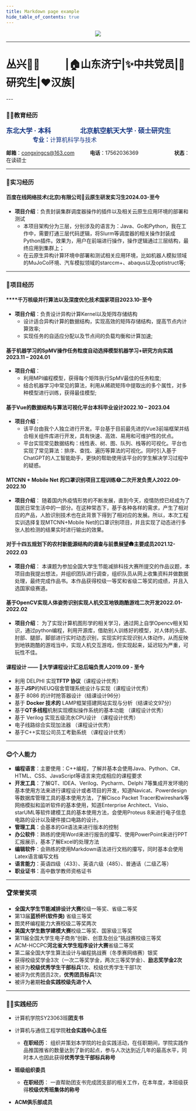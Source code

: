 ```yaml
---
title: Markdown page example
hide_table_of_contents: true
---
```


<center> 
<img src="https://cdn.jsdelivr.net/gh/NEUQer-xing/Markdown_images@master/images-2/BUAA-%E7%99%BD%E5%BA%95%E8%93%9D%E5%AD%97.png"/>
</center>

---
<h1>
<span>丛兴👨‍💻</span>  &emsp; &emsp;<span>|🏠山东济宁|✨中共党员|📕研究生|❤️汉族|</span>
</h1>
---

### 🧑‍🎓教育经历
<strong><font face = "Microsoft YaHei" size = "4" color = "#183884" >东北大学 · 本科</font> </strong> &emsp;&emsp;&emsp;&emsp;&emsp;&thinsp;
<strong><font face = "Microsoft YaHei" size = "4" color = "#183884" >北京航空航天大学 · 硕士研究生</font> </strong> &emsp;&emsp;&emsp;&emsp;&emsp;&thinsp;<font  size = "3" color = "#183884" ><strong>专业：</strong>计算机科学与技术</font>

**邮箱**：congxingcs@163.com  &emsp; &emsp;&thinsp; **电话**：17562036369&emsp;&emsp;&emsp;&emsp;&emsp;&emsp;&emsp;**状态**：在读硕士


---
### 💼实习经历

<h4 style={{ display: 'flex', justifyContent: 'space-between' }}>
<span>百度在线网络技术(北京)有限公司🐻</span><span>云原生研发实习生</span><span>2024.03-至今</span>
</h4>


- **项目介绍**：负责封装集群调度器操作的插件以及相关云原生应用环境的部署和测试
  - 本项目架构分为三层，分别涉及的语言为：Java、Go和Python，我在工作中，需要打通三层代码逻辑，将Slurm等调度器的相关操作封装成Python插件。效果为，用户在前端进行操作，操作逻辑通过三层结构，最终应用到集群上；
  - 在云原生异构计算环境中部署和测试相关应用环境，比如机器人模拟领域的MuJoCo环境、汽车模拟领域的starccm+、abaqus以及optistruct等; 

---

### 🚀项目经历

<h4 style={{ display: 'flex', justifyContent: 'space-between' }}>
<span>****千万核级并行算法以及深度优化技术</span><span>国家项目</span><span>2023.10-至今</span>
</h4>

- **项目介绍**：负责设计异构计算Kernel以及矩阵存储结构
  - 设计适合异构计算的数据结构，实现高效的矩阵存储结构，提高节点内计算效率;
  - 实现任务的自适应分配以及节点间的负载均衡和计算加速;


<h4 style={{ display: 'flex', justifyContent: 'space-between' }}>
<span>基于机器学习的SpMV操作任务粒度自动选择模型</span><span>机器学习+研究方向实践</span><span>2023.11 – 2024.01</span>
</h4>

- **项目介绍**：
  - 利用MPI编程模型，获得每个矩阵执行SpMV最佳的任务粒度; 
  - 结合机器学习中常见的算法，利用从稀疏矩阵中提取出的多个属性，对多种模型进行训练，获得最佳模型;


<h4 style={{ display: 'flex', justifyContent: 'space-between' }}>
<span>基于Vue的数据结构与算法可视化平台</span><span>本科毕业设计</span><span>2022.10 – 2023.04</span>
</h4>

- **项目介绍**：
  - 该平台由我个人独立进行开发。平台基于目前最先进的Vue3前端框架并结合相关组件库进行开发，具有快速、高效、易用和可维护性的优点。
  - 平台实现常见数据结构：线性表、树、图、队列、栈等的可视化。平台也实现了常见算法：排序、查找、遍历等算法的可视化。同时引入基于ChatGPT的人工智能助手，更快的帮助使用该平台的学生解决学习过程中的疑惑。


<h4 style={{ display: 'flex', justifyContent: 'space-between' }}>
<span>MTCNN + Mobile Net 的口罩识别项目工程训练😷</span><span>二次开发负责人</span><span>2022.09-2022.10</span>
</h4>

- **项目介绍**：
  随着国内外疫情形势的不断发展，直到今天，疫情防控已经成为了国民日常生活中的一部分。在这种常态下，基于各种各样的需求，产生了相对应的产品，人脸识别技术也在此背景下得到了相对应的发展。所以，本次工程实训选择复现MTCNN+Mobile Net的口罩识别项目，并且实现了动态进行多张人脸检测的结果实时进行输出的效果。

<h4 style={{ display: 'flex', justifyContent: 'space-between' }}>
<span>对于十四五规划下的农村新能源结构的调查与前景展望🛖</span><span>主要成员</span><span>2021.12-2022.03</span>
</h4>

- **项目介绍**：
  本课题为参加全国大学生节能减排科技大赛所提交的作品议题，本项目由我提出想法，并组织团队进行调查，组织队员从网上收集资料并做数据处理，最终完成作品书。本作品获得校级一等奖和省级二等奖的成绩，并且入选国家级赛道。


<h4 style={{ display: 'flex', justifyContent: 'space-between' }}>
<span>基于OpenCV实现人体姿势识别实现人机交互地铁跑酷游戏</span><span>二次开发</span><span>2022.01-2022.02</span>
</h4>

- **项目介绍**：
  为了实现计算机图形学的相关学习，通过网上自学Opencv相关知识，通过python编程，利用开源库，借助别人训练好的模型，对人体的头部、肘部、腿部，脚部进行实时动态识别，实现实时实现识别人体动作，从而反映到地铁跑酷的游戏当中，实现人机交互游戏，但实现起来，延迟较为严重，可玩性不佳。

<h4 style={{ display: 'flex', justifyContent: 'space-between' }}>
<span>课程设计 —— 📝大学课程设计汇总</span><span>后端负责人</span><span>2019.09 - 至今</span>
</h4>

- 利用 DELPHI 实现**TFTP 协议**（课程设计优秀）
- 基于**JSP**的NEUQ宿舍管理系统设计与实现（课程设计优秀）
- 基于 8086 的计时抢答器设计（结课设计96分）
- 基于 **Docker 技术的** LAMP框架搭建网站实现与分析（结课论文97分）	
- 基于**QT多线程**机制实现模拟操作系统的基本功能  （课程设计优秀）   
- 基于 Verilog 实现五级流水CPU设计 （课程设计优秀）	
- 电子线路综合实现加法器 （课程设计优秀）	
- 基于C++实现公司员工考勤系统 （课程设计优秀）	

------

### 😊个人能力

- **编程语言**：主要使用：C++编程，了解并基本会使用Java、Python、C#、HTML、CSS、JavaScript等语言来完成相应的课程要求
- **开发工具**：了解QT、IDEA、Verilog、Pycharm、Delphi 7等集成开发环境的基本使用方法来进行课程设计或者项目的开发，知道Navicat、Powerdesign等数据库管理工具的基本使用方法，了解Cisco Packet Tracer和wireshark等网络模拟和监听软件的基本使用，知道Enterprise Architect、Visio、starUML等软件建模工具的基本使用方法，会使用Proteus 8来进行电子信息电路的设计以及硬件接口电路的设计。
- **管理工具**：会基本的Git语法来进行版本的控制
- **办公软件**：熟练的使用Word来进行报告的攥写、使用PowerPoint来进行PPT汇报展示，基本了解Excel的处理方法
- **编辑软件**：会熟练的使用Markdown语法进行文档的攥写，同时基本会使用Latex语言编写文档
- **语言能力**：英语四级（433）、英语六级（485）、普通话（二级乙等）
- **职业证书**：高中数学教师资格证书

----

### 🏆荣誉奖项

- **全国大学生节能减排设计大赛**校级一等奖、省级二等奖
- 第13届**蓝桥杯(软件类)** 省级三等奖	
- 图灵杯编程能力大赛校级二等奖两次	
- **美国大学生数学建模大赛**校级二等奖、国家级三等奖 	
- 第11届全国大学生电子商务“创新、创意及创业”挑战赛校级三等奖	
- ACM-HCCPC**河北省大学生程序设计大赛**省级二等奖	
- 第二届全国大学生算法设计与编程挑战赛（冬季赛网络赛）银奖
- 获得校级奖学金3次（一次二等奖学金，两次三等奖学金）、**励志奖学金2次**
- 被评为**校级优秀学生干部标兵**1次、校级优秀学生干部1次 
- 被评为优秀团员2次，**优秀团员标兵**1次 
- 被评为暑期**社会实践校级先进个人**

----

### 👨‍💼实践经历

- 计算机学院SY23063班**团支书** 

- 计算机与通信工程学院**社会实践中心主任**
    - **在职经历**：
        组织并策划本学院的社会实践活动，在任职期间，学院实践作品推国推省的数量达到了新的起点，参与人次达到近几年的最高水平，同时本人也因此获得**优秀学生干部标兵称号**
- **班级组织委员**	
    - **在职经历**：
        一直帮助团支书完成团支部的相关工作，在本年度，本班级获得**校级优秀班集体的称号**
- **ACM俱乐部成员**  	